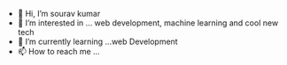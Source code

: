 - 👋 Hi, I’m sourav kumar
- 👀 I’m interested in ... web development, machine learning and cool new tech
- 🌱 I’m currently learning ...web Development
- 📫 How to reach me ... 

<!---
souravkumar1skp/souravkumar1skp is a ✨ special ✨ repository because its `README.md` (this file) appears on your GitHub profile.
You can click the Preview link to take a look at your changes.
--->
